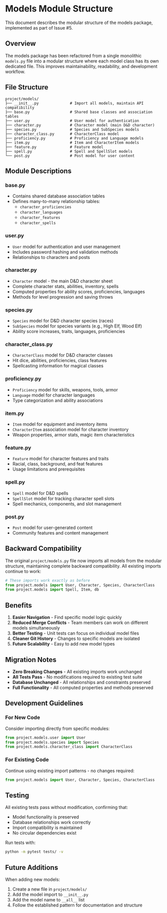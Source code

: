 # Models Module Structure

This document describes the modular structure of the models package, implemented as part of Issue #5.

## Overview

The models package has been refactored from a single monolithic `models.py` file into a modular structure where each model class has its own dedicated file. This improves maintainability, readability, and development workflow.

## File Structure

```
project/models/
├── __init__.py              # Import all models, maintain API compatibility
├── base.py                  # Shared base classes and association tables
├── user.py                  # User model for authentication
├── character.py             # Character model (main D&D character)
├── species.py               # Species and SubSpecies models
├── character_class.py       # CharacterClass model
├── proficiency.py           # Proficiency and Language models
├── item.py                  # Item and CharacterItem models
├── feature.py               # Feature model
├── spell.py                 # Spell and SpellSlot models
└── post.py                  # Post model for user content
```

## Module Descriptions

### base.py
- Contains shared database association tables
- Defines many-to-many relationship tables:
  - `character_proficiencies`
  - `character_languages`
  - `character_features`
  - `character_spells`

### user.py
- `User` model for authentication and user management
- Includes password hashing and validation methods
- Relationships to characters and posts

### character.py
- `Character` model - the main D&D character sheet
- Complete character stats, abilities, inventory, spells
- Computed properties for ability scores, proficiencies, languages
- Methods for level progression and saving throws

### species.py
- `Species` model for D&D character species (races)
- `SubSpecies` model for species variants (e.g., High Elf, Wood Elf)
- Ability score increases, traits, languages, proficiencies

### character_class.py
- `CharacterClass` model for D&D character classes
- Hit dice, abilities, proficiencies, class features
- Spellcasting information for magical classes

### proficiency.py
- `Proficiency` model for skills, weapons, tools, armor
- `Language` model for character languages
- Type categorization and ability associations

### item.py
- `Item` model for equipment and inventory items
- `CharacterItem` association model for character inventory
- Weapon properties, armor stats, magic item characteristics

### feature.py
- `Feature` model for character features and traits
- Racial, class, background, and feat features
- Usage limitations and prerequisites

### spell.py
- `Spell` model for D&D spells
- `SpellSlot` model for tracking character spell slots
- Spell mechanics, components, and slot management

### post.py
- `Post` model for user-generated content
- Community features and content management

## Backward Compatibility

The original `project/models.py` file now imports all models from the modular structure, maintaining complete backward compatibility. All existing imports continue to work:

```python
# These imports work exactly as before
from project.models import User, Character, Species, CharacterClass
from project.models import Spell, Item, db
```

## Benefits

1. **Easier Navigation** - Find specific model logic quickly
2. **Reduced Merge Conflicts** - Team members can work on different models simultaneously
3. **Better Testing** - Unit tests can focus on individual model files
4. **Cleaner Git History** - Changes to specific models are isolated
5. **Future Scalability** - Easy to add new model types

## Migration Notes

- **Zero Breaking Changes** - All existing imports work unchanged
- **All Tests Pass** - No modifications required to existing test suite
- **Database Unchanged** - All relationships and constraints preserved
- **Full Functionality** - All computed properties and methods preserved

## Development Guidelines

### For New Code
Consider importing directly from specific modules:
```python
from project.models.user import User
from project.models.species import Species
from project.models.character_class import CharacterClass
```

### For Existing Code
Continue using existing import patterns - no changes required:
```python
from project.models import User, Character, Species, CharacterClass
```

## Testing

All existing tests pass without modification, confirming that:
- Model functionality is preserved
- Database relationships work correctly
- Import compatibility is maintained
- No circular dependencies exist

Run tests with:
```bash
python -m pytest tests/ -v
```

## Future Additions

When adding new models:
1. Create a new file in `project/models/`
2. Add the model import to `__init__.py`
3. Add the model name to `__all__` list
4. Follow the established pattern for documentation and structure
